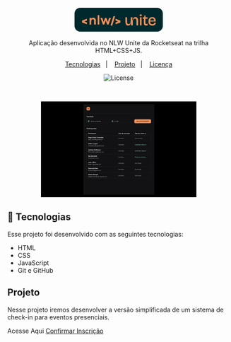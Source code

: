 <p align="center">
  <img alt="Logo NLW Expert - Rocketseat" src=".github/logo.png" width="200px" />
</p>

<p align="center">
Aplicação desenvolvida no NLW Unite da Rocketseat na trilha HTML+CSS+JS.
</p>

<p align="center">
  <a href="#-tecnologias">Tecnologias</a>&nbsp;&nbsp;&nbsp;|&nbsp;&nbsp;&nbsp;
  <a href="#-projeto">Projeto</a>&nbsp;&nbsp;&nbsp;|&nbsp;&nbsp;&nbsp;
  <a href="#memo-licença">Licença</a>
</p>

<p align="center">
  <img alt="License" src="https://img.shields.io/static/v1?label=license&message=MIT&color=F48F56&labelColor=00292E">
</p>

<br>

<p align="center">
  <img alt="Preview do projeto desenvolvido." src=".github/preview.png" width="70%">
</p>


## 🚀 Tecnologias

Esse projeto foi desenvolvido com as seguintes tecnologias:

- HTML
- CSS
- JavaScript
- Git e GitHub

## Projeto

Nesse projeto iremos desenvolver a versão simplificada de um sistema de check-in para eventos presenciais.

Acesse Aqui <a href="https://carlosmartins33.github.io/CheckIn-Click/">Confirmar Inscrição</a>  
